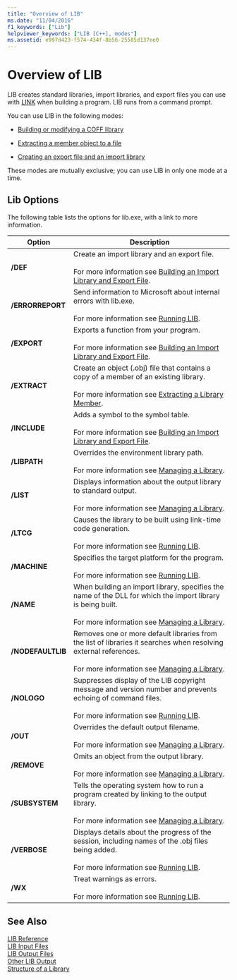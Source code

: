 ```yaml
---
title: "Overview of LIB"
ms.date: "11/04/2016"
f1_keywords: ["Lib"]
helpviewer_keywords: ["LIB [C++], modes"]
ms.assetid: e997d423-f574-434f-8b56-25585d137ee0
---
```

# Overview of LIB

LIB creates standard libraries, import libraries, and export files you can use with [LINK](../../build/reference/linker-options.md) when building a program. LIB runs from a command prompt.

You can use LIB in the following modes:

- [Building or modifying a COFF library](../../build/reference/managing-a-library.md)

- [Extracting a member object to a file](../../build/reference/extracting-a-library-member.md)

- [Creating an export file and an import library](../../build/reference/working-with-import-libraries-and-export-files.md)

These modes are mutually exclusive; you can use LIB in only one mode at a time.

## Lib Options

The following table lists the options for lib.exe, with a link to more information.

|Option|Description|
|-|-|
|**/DEF**|Create an import library and an export file.<br/><br/>For more information see [Building an Import Library and Export File](../../build/reference/building-an-import-library-and-export-file.md).|
|**/ERRORREPORT**|   Send information to Microsoft about internal errors with lib.exe.<br/><br/>For more information see [Running LIB](../../build/reference/running-lib.md).|
|**/EXPORT**|   Exports a function from your program.<br/><br/>For more information see [Building an Import Library and Export File](../../build/reference/building-an-import-library-and-export-file.md).|
|**/EXTRACT**|   Create an object (.obj) file that contains a copy of a member of an existing library.<br/><br/>For more information see [Extracting a Library Member](../../build/reference/extracting-a-library-member.md).|
|**/INCLUDE**|   Adds a symbol to the symbol table.<br/><br/>For more information see [Building an Import Library and Export File](../../build/reference/building-an-import-library-and-export-file.md).|
|**/LIBPATH**|   Overrides the environment library path.<br/><br/>For more information see [Managing a Library](../../build/reference/managing-a-library.md).|
|**/LIST**|   Displays information about the output library to standard output.<br/><br/>For more information see [Managing a Library](../../build/reference/managing-a-library.md).|
|**/LTCG**|   Causes the library to be built using link-time code generation.<br/><br/>For more information see [Running LIB](../../build/reference/running-lib.md).|
|**/MACHINE**|   Specifies the target platform for the program.<br/><br/>For more information see [Running LIB](../../build/reference/running-lib.md).|
|**/NAME**|   When building an import library, specifies the name of the DLL for which the import library is being built.<br/><br/>For more information see [Managing a Library](../../build/reference/managing-a-library.md).|
|**/NODEFAULTLIB**|   Removes one or more default libraries from the list of libraries it searches when resolving external references.<br/><br/>For more information see [Managing a Library](../../build/reference/managing-a-library.md).|
|**/NOLOGO**|   Suppresses display of the LIB copyright message and version number and prevents echoing of command files.<br/><br/>For more information see [Running LIB](../../build/reference/running-lib.md).|
|**/OUT**|   Overrides the default output filename.<br/><br/>For more information see [Managing a Library](../../build/reference/managing-a-library.md).|
|**/REMOVE**|   Omits an object from the output library.<br/><br/>For more information see [Managing a Library](../../build/reference/managing-a-library.md).|
|**/SUBSYSTEM**|   Tells the operating system how to run a program created by linking to the output library.<br/><br/>For more information see [Managing a Library](../../build/reference/managing-a-library.md).|
|**/VERBOSE**|   Displays details about the progress of the session, including names of the .obj files being added.<br/><br/>For more information see [Running LIB](../../build/reference/running-lib.md).|
|**/WX**|   Treat warnings as errors.<br/><br/>For more information see [Running LIB](../../build/reference/running-lib.md).|

## See Also

[LIB Reference](../../build/reference/lib-reference.md)<br/>
[LIB Input Files](../../build/reference/lib-input-files.md)<br/>
[LIB Output Files](../../build/reference/lib-output-files.md)<br/>
[Other LIB Output](../../build/reference/other-lib-output.md)<br/>
[Structure of a Library](../../build/reference/structure-of-a-library.md)